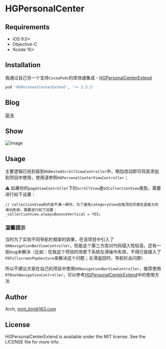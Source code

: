 # HGPersonalCenter

## Requirements

- iOS 9.0+ 
- Objective-C
- Xcode 10+

## Installation
我通过自己另一个支持`CocoaPods`的库快速集成 - [HGPersonalCenterExtend](https://github.com/ArchLL/HGPersonalCenterExtend)


```ruby
pod 'HGPersonalCenterExtend', '~> 1.3.2'
```

## Blog 
[简书](https://www.jianshu.com/p/8b87837d9e3a)

## Show  

![image](https://github.com/ArchLL/HGPersonalCenter/blob/master/show.gif)


## Usage
主要逻辑已经封装到`HGNestedScrollViewController`中，稍加改动即可将其添加到项目中使用，使用请参照`HGPersonalCenterViewController`；  

⚠️ 如果你的`pageViewController`下的`scrollView`是`UICollectionView`类型，需要进行如下设置：
```Objc
// collectionView的内容不满一屏时，为了避免categoryView在吸顶后页面在竖直方向滑动失效，需要进行如下设置：
_collectionView.alwaysBounceVertical = YES;
```

### 温馨提示
当时为了实验不同导航栏框架的效果，在该项目中引入了`GKNavigationBarViewController`，但是这个第三方库对代码侵入性较高，还有一些bug未解决（比如：在我这个项目的场景下系统左滑操作失效，不得已我接入了`FDFullscreenPopGesture`来解决这个问题；左滑返回时，导航栏会闪屏）.  

所以不建议大家在自己的项目中使用`GKNavigationBarViewController`，推荐使用`RTRootNavigationController`，可以参考[HGPersonalCenterExtend](https://github.com/ArchLL/HGPersonalCenterExtend)中的使用方法

## Author

Arch, mint_bin@163.com

## License

HGPersonalCenterExtend is available under the MIT license. See the LICENSE file for more info.
